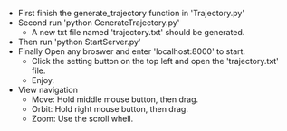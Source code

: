 - First finish the generate_trajectory function in 'Trajectory.py'
- Second run 'python GenerateTrajectory.py'
    - A new txt file named 'trajectory.txt' should be generated.
- Then run 'python StartServer.py'
- Finally Open any broswer and enter 'localhost:8000' to start.
    - Click the setting button on the top left and open the 'trajectory.txt' file.
    - Enjoy.
- View navigation
    - Move: Hold middle mouse button, then drag.
    - Orbit: Hold right mouse button, then drag.
    - Zoom: Use the scroll whell.
